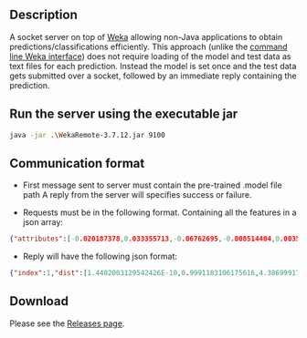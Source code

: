 ## Description
A socket server on top of [Weka](http://www.cs.waikato.ac.nz/ml/weka/) allowing non-Java applications to obtain predictions/classifications efficiently. This approach (unlike the [command line Weka interface](https://weka.wikispaces.com/Making+predictions)) does not require loading of the model and test data as text files for each prediction. Instead the model is set once and the test data gets submitted over a socket, followed by an immediate reply containing the prediction.

## Run the server using the executable jar

```bash
java -jar .\WekaRemote-3.7.12.jar 9100
```


## Communication format

* First message sent to server must contain the pre-trained .model file path
	A reply from the server will specifies success or failure.

* Requests must be in the following format. Containing all the features in a json array:

```json
{"attributes":[-0.020187378,0.033355713,-0.06762695,-0.008514404,0.0035552979,0.8539276]}
```


* Reply will have the following json format:

```json
{"index":1,"dist":[1.4402003129542426E-10,0.9991183106175616,4.386999171079445E-4,4.4298932131057593E-4],"label":"Idle"}
```

## Download
Please see the [Releases page](https://github.com/farshidtz/weka-remote-prediction/releases).
